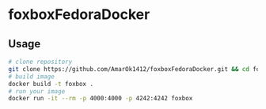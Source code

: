 # foxboxFedoraDocker

## Usage

```bash
# clone repository
git clone https://github.com/AmarOk1412/foxboxFedoraDocker.git && cd foxboxFedoraDocker
# build image
docker build -t foxbox .
# run your image
docker run -it --rm -p 4000:4000 -p 4242:4242 foxbox
```
